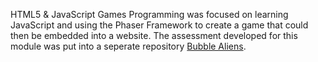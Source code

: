 HTML5 & JavaScript Games Programming was focused on learning JavaScript and using the Phaser Framework to create a game that could then be embedded into a website. The assessment developed for this module was put into a seperate repository [Bubble Aliens](https://github.com/yuchingho/BubbleAliens).
